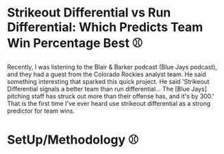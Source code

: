 # Strikeout Differential vs Run Differential: Which Predicts Team Win Percentage Best ⚾

Recently, I was listening to the Blair & Barker podcast (Blue Jays podcast), and they had a guest from the Colorado Rockies analyst team. He said something interesting that sparked this quick project. He said 'Strikeout Differential signals a better team than run differential... The [Blue Jays] pitching staff has struck out more than their offense has, and it's by 300.' That is the first time I've ever heard use strikeout differential as a strong predictor for team wins. 

# SetUp/Methodology ⚾



